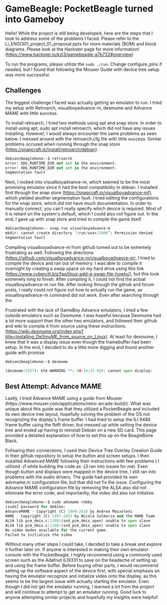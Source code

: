 <h1> GameBeagle: PocketBeagle turned into Gameboy</h1>

Hello! While the project is still being developed, here are the steps that I took to address some of the problems I faced. Please refer to the Li_ENGI301_project_01_proposal.pptx for more materials (BOM) and block diagrams. 
Please look at the Hackster page for more information! (https://www.hackster.io/kzl3/gamebeagle-a7b722#overview)

To run the programs, please utilize the `sudo ./run`. Change configure_pins if needed, but I found that following the Mouser Guide with device tree setup was more successful. 

<h2> Challenges </h2>
The biggest challenge I faced was actually getting an emulator to run. I tried my setup with Retroarch, visualboyadvance-m, desmume and Advance MAME with little success.

To install retroarch, I tried two methods using apt and snap store. In order to install using apt, sudo apt install retroarch, which did not have any issues installing. However, I would always encounter the same problems as seen below. I messed around with the retroarch.cfg file with little success. Similar problems occured when running through the snap store (https://snapcraft.io/install/retroarch/debian).
```python
debian@beaglebone:~$ retroarch
error: XDG_RUNTIME_DIR not set in the environment.
error: XDG_RUNTIME_DIR not set in the environment.
Segmentation fault
```
Next, I looked into visualboyadvance-m, which seemed to be the most promising emulator since it had the best compatibility in debian. I installed first through the snap store (https://snapcraft.io/visualboyadvance-mf), which yielded another segmentation fault. I tried editing the configurations for the snap store, which did not have much documentation. In order to manually connect, you can't really specify which device is required. Most of it is reliant on the system's default, which I could also not figure out. In the end, I gave up with snap store and tried to compile the game itself.
```python
debian@beaglebone:~ snap run visualboyadvance-m
mkdir: cannot create directory ‘/run/user/1000’: Permission denied
Segmentation fault
```
Compiling visualboyadvance-m from github turned out to be extremely frustrating as well. Following the directions (https://github.com/visualboyadvance-m/visualboyadvance-m), I tried to compile the device and ran out of memory. I was able to compile it overnight by creating a swap space on my hard drive using this link (https://www.cyberciti.biz/faq/linux-add-a-swap-file-howto/), but this took extremely long to finish. After compiling it, I could not find the actual visualboyadvance-m run file. After looking through the github and forum posts, I really could not figure out how to actually run the game, as visualboyadvance-m command did not work. Even after searching through the

Frustrated with the lack of GameBoy Advance emulators, I tried a few outside emulators such as Desmume. I was hopeful because Desmume had a lot more support than the other two emulators, and followed their github and wiki to compile it from source using these instructions. (https://wiki.desmume.org/index.php?title=Installing_DeSmuME_from_source_on_Linux). At least for desmume, I knew that it was a display issue even though the framebuffer had been setup. In the end, I decided to do a little more digging and found another guide with promise
```python
debian@beaglebone:~$ desmume

(desmume:5257): Gtk-WARNING **: 04:34:37.626: cannot open display:
```
<h2> Best Attempt: Advance MAME</h2>
Lastly, I tried Advance MAME using a guide from Mouser (https://www.mouser.com/applications/retro-arcade-build/). What was unique about this guide was that they utilized a PocketBeagle and included its own device tree layout, hopefully solving the problem of the OS not recognizing the display's frame buffer. I had tried to setup the ILI 9488 frame buffer using the fbtft driver, but messed up while setting the device tree and ended up having to reinstall Debian on a new SD card. This page provided a detailed explanation of how to set this up on the BeagleBone Black.

Following their connections, I used their Device Tree Overlay Creation Guide in their github repository to setup the button and screen setups. I then installed Advanced MAME following their instructions with few problems ( I utilized -j1 while building the code as -j3 ran into issues for me). Even though button and displays were mapped in the device tree, I still ran into problems with the audio drivers. The guide had provided its own advmame.rc configuration file, but that did not fix the issue. Configuring the Advance MAME configuration file by removing the ALSA also did not eliminate the error code, and importantly, the video did also not initialize.
```python
debian@beaglebone:~$ sudo advmame robby                                                                                                                                                                             
[sudo] password for debian:
AdvanceMAME - Copyright (C) 1999-2018 by Andrea Mazzoleni
MAME - Copyright (C) 1997-2003 by Nicola Salmoria and the MAME Team
ALSA lib pcm_dmix.c:1108:(snd_pcm_dmix_open) unable to open slave
ALSA lib pcm_dmix.c:1108:(snd_pcm_dmix_open) unable to open slave
No video modes available for the current game.
Failed to initialize the video
```

Without many other steps I could take, I decided to take a break and explore it further later on. If anyone is interested in making their own emulator console with the PocketBeagle, I highly recommend using a commonly used screen such as the Adafruit ILI9331 to save on the headache of setting up and using the frame buffer. Before buying other parts, I would recommend setting up the software aspect of the device first, with special emphasis on having the emulator recognize and initialize video onto the display, as this seems to be the largest issue with actually starting the emulator. Even though I did not get the emulator running, I learned a lot from the project and will continue to attempt to get an emulator running. Good luck to anyone attempting similar projects and hopefully my insights were helpful!
